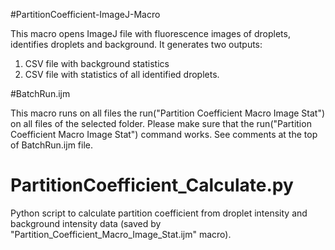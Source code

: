 #PartitionCoefficient-ImageJ-Macro

This macro opens ImageJ file with fluorescence images of droplets, 
identifies droplets and background. It generates two outputs:
1. CSV file with background statistics
2. CSV file with statistics of all identified droplets.

#BatchRun.ijm

This macro runs on all files the run("Partition Coefficient Macro Image Stat") on all files of the selected folder. Please make sure that the run("Partition Coefficient Macro Image Stat") command works.
See comments at the top of BatchRun.ijm file.

# PartitionCoefficient_Calculate.py
Python script to calculate partition coefficient from droplet intensity and background intensity data (saved by "Partition_Coefficient_Macro_Image_Stat.ijm" macro).